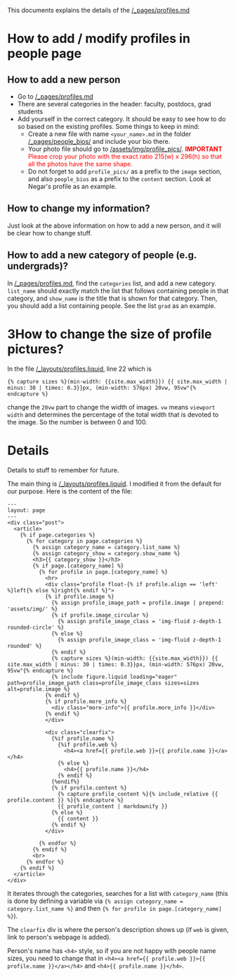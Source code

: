 This documents explains the details of the [/_pages/profiles.md](/_pages/profiles.md)

# How to add / modify profiles in people page

## How to add a new person

* Go to [/_pages/profiles.md](/_pages/profiles.md)
* There are several categories in the header: faculty, postdocs, grad students
* Add yourself in the correct category. It should be easy to see how to do so based on the existing profiles. Some things to keep in mind:
    * Create a new file with name `<your_name>.md` in the folder [/_pages/people_bios/](/_pages/people_bios/) and include your bio there.
    * Your photo file should go to [/assets/img/profile_pics/](/assets/img/profile_pics/).  <font color='red'>__IMPORTANT__ Please crop your photo with the exact ratio 215(w) x 296(h) so that all the photos have the same shape.</font>
    * Do not forget to add `profile_pics/` as a prefix to the `image` section, and also `people_bios` as a prefix to the `content` section. Look at Negar's profile as an example. 

## How to change my information?

Just look at the above information on how to add a new person, and it will be clear how to change stuff.

## How to add a new category of people (e.g. undergrads)?


In [/_pages/profiles.md](/_pages/profiles.md), find the `categories` list, and add a new category. `list_name` should exactly match the list that follows containing people in that category, and `show_name` is the title that is shown for that category. Then, you should add a list containing people. See the list `grad` as an example. 

# 3How to change the size of profile pictures?

In the file [/_layouts/profiles.liquid](/_layouts/profiles.liquid), line 22 which is

```liquid
{% capture sizes %}(min-width: {{site.max_width}}) {{ site.max_width | minus: 30 | times: 0.3}}px, (min-width: 576px) 20vw, 95vw"{% endcapture %}
```

change the `20vw` part to change the width of images. `vw` means `viewport width` and determines the percentage of the total width that is devoted to the image. So the number is between 0 and 100.

# Details

Details to stuff to remember for future. 

The main thing is [/_layouts/profiles.liquid](/_layouts/profiles.liquid). I modified it from the default for our purpose. Here is the content of the file:

```liquid
---
layout: page
---
<div class="post">
  <article>
    {% if page.categories %}
      {% for category in page.categories %}
        {% assign category_name = category.list_name %}
        {% assign category_show = category.show_name %}
        <h3>{{ category_show }}</h3>
        {% if page.[category_name] %}
          {% for profile in page.[category_name] %}
            <hr>
            <div class="profile float-{% if profile.align == 'left' %}left{% else %}right{% endif %}">
            {% if profile.image %}
              {% assign profile_image_path = profile.image | prepend: 'assets/img/' %}
              {% if profile.image_circular %}
                {% assign profile_image_class = 'img-fluid z-depth-1 rounded-circle' %}
              {% else %}
                {% assign profile_image_class = 'img-fluid z-depth-1 rounded' %}
              {% endif %}
              {% capture sizes %}(min-width: {{site.max_width}}) {{ site.max_width | minus: 30 | times: 0.3}}px, (min-width: 576px) 20vw, 95vw"{% endcapture %}
              {% include figure.liquid loading="eager" path=profile_image_path class=profile_image_class sizes=sizes alt=profile.image %}
            {% endif %}
            {% if profile.more_info %}
              <div class="more-info">{{ profile.more_info }}</div>
            {% endif %}
            </div>
  
            <div class="clearfix">
              {%if profile.name %}
                {%if profile.web %}
                  <h4><a href={{ profile.web }}>{{ profile.name }}</a></h4>
                {% else %}
                  <h4>{{ profile.name }}</h4>
                {% endif %}
              {%endif%}
              {% if profile.content %}
                {% capture profile_content %}{% include_relative {{ profile.content }} %}{% endcapture %}
                {{ profile_content | markdownify }}
              {% else %}
                {{ content }}
              {% endif %}
            </div>
            
          {% endfor %}
        {% endif %}
        <br>
      {% endfor %}
    {% endif %}
  </article>
</div>
```

It iterates through the categories, searches for a list with `category_name` (this is done by defining a variable via `{% assign category_name = category.list_name %}` and then `{% for profile in page.[category_name] %}`).

The `clearfix` div is where the person's description shows up (if `web` is given, link to person's webpage is added).

Person's name has `<h4>` style, so if you are not happy with people name sizes, you need to change that in `<h4><a href={{ profile.web }}>{{ profile.name }}</a></h4>` and `<h4>{{ profile.name }}</h4>`.